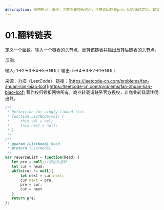 ```yaml
---
description: 思想热点：循环；注意需要加头结点，注意返回的是pre，因为循环之后，其实pre才是头结点，原来的head是尾节点了；
---
```


# 01.翻转链表

定义一个函数，输入一个链表的头节点，反转该链表并输出反转后链表的头节点。

示例:

输入: 1->2->3->4->5->NULL 输出: 5->4->3->2->1->NULL

来源：力扣（LeetCode） 链接：[https://leetcode-cn.com/problems/fan-zhuan-lian-biao-lcof](https://leetcode-cn.com/problems/fan-zhuan-lian-biao-lcof) 著作权归领扣网络所有。商业转载请联系官方授权，非商业转载请注明出处。

```javascript
/**
 * Definition for singly-linked list.
 * function ListNode(val) {
 *     this.val = val;
 *     this.next = null;
 * }
 */
/**
 * @param {ListNode} head
 * @return {ListNode}
 */
var reverseList = function(head) {
   let pre = null;//添加头指针
   let cur = head;
   while(cur != null){
       let next = cur.next;
       cur.next = pre;
       pre = cur;
       cur = next
   }
   return pre;
};
```

